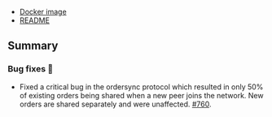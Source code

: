 - [Docker image](https://hub.docker.com/r/0xorg/mesh/tags)
- [README](https://github.com/0xProject/0x-mesh/blob/v9.2.1/README.md)

## Summary

### Bug fixes 🐞

- Fixed a critical bug in the ordersync protocol which resulted in only 50% of existing orders being shared when a new peer joins the network. New orders are shared separately and were unaffected. [#760](https://github.com/0xProject/0x-mesh/pull/760).



